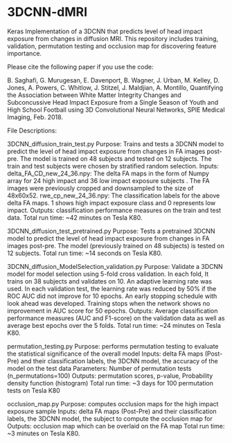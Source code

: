 # 3DCNN-dMRI
Keras Implementation of a 3DCNN that predicts level of head impact exposure from changes in diffusion MRI.
This repository includes training, validation, permutation testing and occlusion map for discovering feature importance.

Please cite the following paper if you use the code:

B. Saghafi, G. Murugesan, E. Davenport, B. Wagner, J. Urban, M. Kelley, D. Jones, A. Powers, C. Whitlow, J. Stitzel, J. Maldjian, A. Montillo, Quantifying the Association between White Matter Integrity Changes and Subconcussive Head Impact Exposure from a Single Season of Youth and High School Football using 3D Convolutional Neural Networks, SPIE Medical Imaging, Feb. 2018. 


File Descriptions:

3DCNN_diffusion_train_test.py
Purpose: Trains and tests a 3DCNN model to predict the level of head impact exposure from changes in FA images post-pre. The model is trained on 48 subjects and tested on 12 subjects. The train and test subjects were chosen by stratified random selection. 
Inputs:
delta_FA_CD_new_24_36.npy: The delta FA maps in the form of Numpy array for 24 high impact and 36 low impact exposure subjects . The FA images were previously cropped and downsampled to the size of 48x60x52. 
rwe_cp_new_24_36.npy: The classification labels for the above delta FA maps. 1 shows high impact exposure class and 0 represents low impact. 
Outputs: classification performance measures on the train and test data.
Total run time: ~42 minutes on Tesla K80.


3DCNN_diffusion_test_pretrained.py 
Purpose: Tests a pretrained 3DCNN model to predict the level of head impact exposure from changes in FA images post-pre. The model (previously trained on 48 subjects) is tested on 12 subjects. 
Total run time: ~14 seconds on Tesla K80.


3DCNN_diffusion_ModelSelection_validation.py 
Purpose: Validate a 3DCNN model for model selection using 5-fold cross validation. In each fold, It trains on 38 subjects and validates on 10. An adaptive learning rate was used. In each validation test, the learning rate was reduced by 50% if the ROC AUC did not improve for 10 epochs. An early stopping schedule with look ahead was developed. Training stops when the network shows no improvement in AUC score for 50 epochs. 
Outputs: Average classification performance measures (AUC and F1-score) on the validation data as well as average best epochs over the 5 folds. 
Total run time:  ~24 minutes on Tesla K80. 


permutation_testing.py 
Purpose: performs permutation testing to evaluate the statistical significance of the overall model 
Inputs: delta FA maps (Post-Pre) and their classification labels, the 3DCNN model, the accuracy of the model on the test data 
Parameters: Number of permutation tests (n_permutations=100) 
Outputs: permutation scores, p-value, Probability density function (histogram) 
Total run time: ~3 days for 100 permutation tests on Tesla K80
 

occlusion_map.py 
Purpose: computes occlusion maps for the high impact exposure sample 
Inputs: delta FA maps (Post-Pre) and their classification labels, the 3DCNN model, the subject to compute the occlusion map for 
Outputs: occlusion map which can be overlaid on the FA map 
Total run time: ~3 minutes on Tesla K80.
